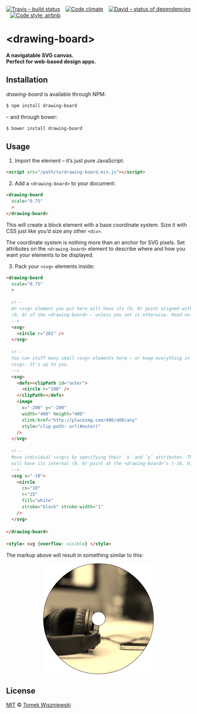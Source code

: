 [![Travis – build status](https://img.shields.io/travis/tomekwi/drawing-board.html/master.svg?style=flat-square)](https://travis-ci.org/tomekwi/drawing-board.html)
 
[![Code climate](https://img.shields.io/codeclimate/github/tomekwi/drawing-board.html.svg?style=flat-square)](https://codeclimate.com/github/tomekwi/drawing-board.html)
 
[![David – status of dependencies](https://img.shields.io/david/tomekwi/drawing-board.html.svg?style=flat-square)](https://david-dm.org/tomekwi/drawing-board.html)
 
[![Code style: airbnb](https://img.shields.io/badge/code%20style-airbnb-blue.svg?style=flat-square)](https://github.com/airbnb/javascript)




&lt;drawing-board&gt;
=====================

**A navigatable SVG canvas.**  
**Perfect for web-based design apps.**




Installation
------------

*drawing-board* is available through NPM:

```sh
$ npm install drawing-board
```

– and through bower:

```sh
$ bower install drawing-board
```




Usage
-----

1) Import the element – it’s just pure JavaScript:

```html
<script src="/path/to/drawing-board.min.js"></script>
```


2) Add a `<drawing-board>` to your document:

```html
<drawing-board
  scale="0.75"
  >
</drawing-board>
```

This will create a block element with a base coordinate system. Size it with CSS just like you’d size any other `<div>`.

The coordinate system is nothing more than an anchor for SVG pixels. Set attributes on the `<drawing-board>` element to describe where and how you want your elements to be displayed.


3) Pack your `<svg>` elements inside:

```html
<drawing-board
  scale="0.75"
  >

  <!--
  An <svg> element you put here will have its (0, 0) point aligned with the
  (0, 0) of the <drawing-board> – unless you set it otherwise. Read on.
  -->
  <svg>
    <circle r="201" />
  </svg>

  <!--
  You can stuff many small <svg> elements here – or keep everything in one fat
  <svg>. It's up to you.
  -->
  <svg>
    <defs><clipPath id="outer">
      <circle r="200" />
    </clipPath></defs>
    <image
      x="-200" y="-200"
      width="400" height="400"
      xlink:href="http://placeimg.com/400/400/any"
      style="clip-path: url(#outer)"
    />
  </svg>

  <!--
  Move individual <svg>s by specifying their `x` and `y` attributes. This one
  will have its internal (0, 0) point at the <drawing-board>’s (-10, 0).
  -->
  <svg x="-10">
    <circle
      cx="10"
      r="25"
      fill="white"
      stroke="black" stroke-width="1"
    />
  </svg>
  
</drawing-board>

<style> svg {overflow: visible} </style>
```

The markup above will result in something similar to this:

<p align="center">
  <img
    src="Readme/example.png"
    width="302" height="302"
  />
</p>



License
-------

[MIT][] © [Tomek Wiszniewski][]

[MIT]: ./License.md
[Tomek Wiszniewski]: https://github.com/tomekwi
